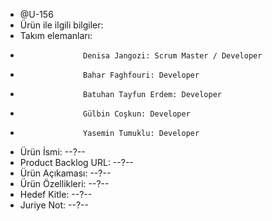- @U-156
- Ürün ile ilgili bilgiler: 
- Takım elemanları: 
-                   Denisa Jangozi: Scrum Master / Developer
-                   Bahar Faghfouri: Developer
-                   Batuhan Tayfun Erdem: Developer
-                   Gülbin Coşkun: Developer
-                   Yasemin Tumuklu: Developer
- Ürün İsmi: --?--
- Product Backlog URL: --?--
- Ürün Açıkaması: --?--
- Ürün Özellikleri: --?--
- Hedef Kitle: --?--
- Juriye Not: --?--
